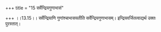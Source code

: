 +++
title = "15 सर्वेन्द्रियगुणाभासं"

+++
।।13.15।। सर्वेन्द्रियाणि गुणांश्चाभासयतीति सर्वेन्द्रियगुणाभासम्।
इन्द्रियवर्जितत्वाद्यर्थ उक्तः पुरस्तात्।
